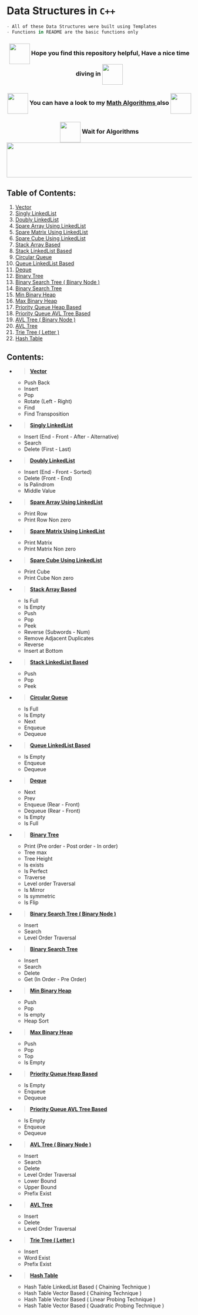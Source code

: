 # Data Structures in `C++`

```py
- All of these Data Structures were built using Templates
- Functions in README are the basic functions only
```

<h3 align="center"><img align="center" src="https://img.icons8.com/?size=512&id=114499&format=png" height="56" width="56"> Hope you find this repository helpful, Have a nice time diving in <img align="center" src="https://img.icons8.com/?size=512&id=114499&format=png" height="56" width="56">

<h3 align="center"><img align="center" src="https://img.icons8.com/?size=512&id=114499&format=png" height="56" width="56"> You can have a look to my <a href="https://github.com/Ali-Elshorpagi/math_algorithms"> Math Algorithms </a> also <img align="center" src="https://img.icons8.com/?size=512&id=114499&format=png" height="56" width="56">
<h3 align="center"><img align="center" src="https://img.icons8.com/?size=512&id=21501&format=png" height="56" width="56"> Wait for Algorithms

<img src="https://github.com/Govindv7555/Govindv7555/blob/main/49e76e0596857673c5c80c85b84394c1.gif" width=1100px height=95px>


## Table of Contents:
   1. [Vector](#1) 
   1. [Singly LinkedList](#2) 
   1. [Doubly LinkedList](#3) 
   1. [Spare Array Using LinkedList](#4) 
   1. [Spare Matrix Using LinkedList](#5) 
   1. [Spare Cube Using LinkedList](#6) 
   1. [Stack Array Based](#7) 
   1. [Stack LinkedList Based](#8) 
   1. [Circular Queue](#9) 
   1. [Queue LinkedList Based](#10) 
   1. [Deque](#11) 
   1. [Binary Tree](#12) 
   1. [Binary Search Tree ( Binary Node )](#13) 
   1. [Binary Search Tree](#14) 
   1. [Min Binary Heap](#15) 
   1. [Max Binary Heap](#16) 
   1. [Priority Queue Heap Based](#17) 
   1. [Priority Queue AVL Tree Based](#18) 
   1. [AVL Tree ( Binary Node )](#19) 
   1. [AVL Tree](#20) 
   1. [Trie Tree ( Letter )](#21) 
   1. [Hash Table](#22) 

## Contents:

- > <a id="1"></a>[**Vector**](header/Vector.h)
     - Push Back
     - Insert
     - Pop
     - Rotate (Left - Right)
     - Find
     - Find Transposition
- > <a id="2"></a>[**Singly LinkedList**](header/Singly_LinkedList.h)
     - Insert (End - Front - After - Alternative)
     - Search
     - Delete (First - Last)
- > <a id="3"></a>[**Doubly LinkedList**](header/Doubly_LinkedList.h)
     - Insert (End - Front - Sorted)
     - Delete (Front - End)
     - Is Palindrom
     - Middle Value
- > <a id="4"></a>[**Spare Array Using LinkedList**](header/Spare_Array.h)
     - Print Row
     - Print Row Non zero
- > <a id="5"></a>[**Spare Matrix Using LinkedList**](header/Sparse_Matrix.h)
     - Print Matrix
     - Print Matrix Non zero
- > <a id="6"></a>[**Spare Cube Using LinkedList**](header/Spare_Cube.h)
     - Print Cube
     - Print Cube Non zero
- > <a id="7"></a>[**Stack Array Based**](header/Stack_Array_Based.h)
     - Is Full
     - Is Empty
     - Push
     - Pop
     - Peek
     - Reverse (Subwords - Num)
     - Remove Adjacent Duplicates
     - Reverse
     - Insert at Bottom
- > <a id="8"></a>[**Stack LinkedList Based**](header/Stack_LinkedList_Based.h)
     - Push
     - Pop
     - Peek
- > <a id="9"></a>[**Circular Queue**](header/Circular_Queue.h)
     - Is Full
     - Is Empty
     - Next
     - Enqueue
     - Dequeue
- > <a id="10"></a>[**Queue LinkedList Based**](header/Queue_LinkedList_Based.h)
     - Is Empty
     - Enqueue
     - Dequeue
- > <a id="11"></a>[**Deque**](header/Deque.h)
     - Next
     - Prev
     - Enqueue (Rear - Front)
     - Dequeue (Rear - Front)
     - Is Empty
     - Is Full
- > <a id="12"></a>[**Binary Tree**](header/Binary_Tree.h)
     - Print (Pre order - Post order - In order)
     - Tree max
     - Tree Height
     - Is exists
     - Is Perfect
     - Traverse
     - Level order Traversal
     - Is Mirror
     - Is symmetric
     - Is Flip
- > <a id="13"></a>[**Binary Search Tree ( Binary Node )**](header/Binary_Search_Tree_v2.h)
     - Insert
     - Search
     - Level Order Traversal
- > <a id="14"></a>[**Binary Search Tree**](header/Binary_Search_Tree.h)
     - Insert
     - Search
     - Delete
     - Get (In Order - Pre Order)
- > <a id="15"></a>[**Min Binary Heap**](header/Min_Heap.h)
     - Push
     - Pop
     - Is empty
     - Heap Sort
- > <a id="16"></a>[**Max Binary Heap**](header/Max_Heap.h)
     - Push
     - Pop
     - Top
     - Is Empty
- > <a id="17"></a>[**Priority Queue Heap Based**](header/Priority_Queue_Heap_Based.h)
     - Is Empty
     - Enqueue
     - Dequeue
- > <a id="18"></a>[**Priority Queue AVL Tree Based**](header/Priority_Queue_AVLT_Based.h)
     - Is Empty
     - Enqueue
     - Dequeue
- > <a id="19"></a>[**AVL Tree ( Binary Node )**](header/AVL_Tree.h)
     - Insert
     - Search
     - Delete
     - Level Order Traversal
     - Lower Bound
     - Upper Bound
     - Prefix Exist
- > <a id="20"></a>[**AVL Tree**](header/AVL_Tree_v2.h)
     - Insert
     - Delete
     - Level Order Traversal
- > <a id="21"></a>[**Trie Tree ( Letter )**](header/Trie_Tree.h)
     - Insert
     - Word Exist
     - Prefix Exist
- > <a id="22"></a>[**Hash Table**](https://github.com/Ali-Elshorpagi/Data_Structures/tree/main/source/Hash_Table)
    - Hash Table LinkedList Based ( Chaining Technique )
    - Hash Table Vector Based ( Chaining Technique )
    - Hash Table Vector Based ( Linear Probing Technique )
    - Hash Table Vector Based ( Quadratic Probing Technique )
